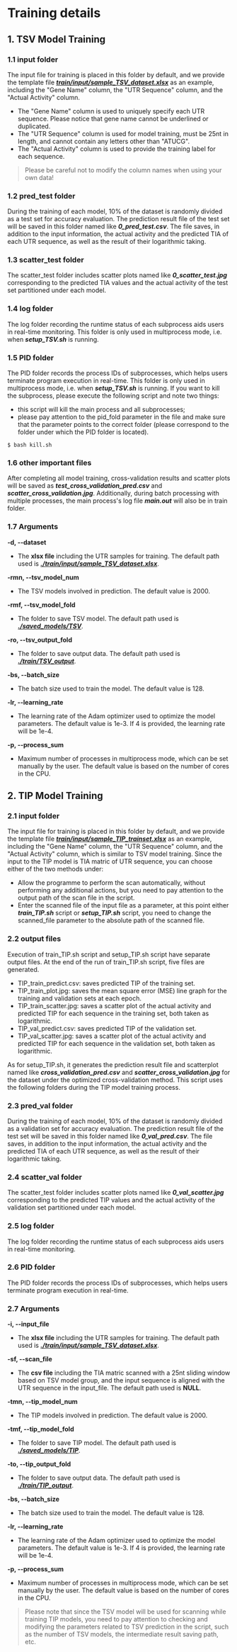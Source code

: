 # Training details

## 1. TSV Model Training

### 1.1 input folder
The input file for training is placed in this folder by default, and we provide the template file ***[train/input/sample_TSV_dataset.xlsx](./input/sample_TSV_dataset.xlsx)*** as an example, including the "Gene Name" column, the "UTR Sequence" column, and the "Actual Activity" column. 
- The "Gene Name" column is used to uniquely specify each UTR sequence. Please notice that gene name cannot be underlined or duplicated.
- The "UTR Sequence" column is used for model training, must be 25nt in length, and cannot contain any letters other than "ATUCG". 
- The "Actual Activity" column is used to provide the training label for each sequence.
> Please be careful not to modify the column names when using your own data! 

### 1.2 pred_test folder
During the training of each model, 10% of the dataset is randomly divided as a test set for accuracy evaluation. The prediction result file of the test set will be saved in this folder named like ***0_pred_test.csv***. The file saves, in addition to the input information, the actual activity and the predicted TIA of each UTR sequence, as well as the result of their logarithmic taking. 

### 1.3 scatter_test folder
The scatter_test folder includes scatter plots named like ***0_scatter_test.jpg*** corresponding to the predicted TIA values and the actual activity of the test set partitioned under each model.

### 1.4 log folder
The log folder recording the runtime status of each subprocess aids users in real-time monitoring. This folder is only used in multiprocess mode, i.e. when ***setup_TSV.sh*** is running.

### 1.5 PID folder
The PID folder records the process IDs of subprocesses, which helps users terminate program execution in real-time. This folder is only used in multiprocess mode, i.e. when ***setup_TSV.sh*** is running. If you want to kill the subprocess, please execute the following script and note two things: 
- this script will kill the main process and all subprocesses; 
- please pay attention to the pid_fold parameter in the file and make sure that the parameter points to the correct folder (please correspond to the folder under which the PID folder is located).
```
$ bash kill.sh
```

### 1.6 other important files
After completing all model training, cross-validation results and scatter plots will be saved as ***test_cross_validation_pred.csv*** and ***scatter_cross_validation.jpg***. Additionally, during batch processing with multiple processes, the main process's log file ***main.out*** will also be in train folder. 

### 1.7 Arguments
**-d, --dataset** 
- The **xlsx file** including the UTR samples for training. The default path used is ***[./train/input/sample_TSV_dataset.xlsx](./input/sample_TSV_dataset.xlsx)***.

**-rmn, --tsv_model_num**
- The TSV models involved in prediction. The default value is 2000.

**-rmf, --tsv_model_fold**
- The folder to save TSV model. The default path used is ***[./saved_models/TSV](../saved_models/TSV)***.

**-ro, --tsv_output_fold**
- The folder to save output data. The default path used is ***[./train/TSV_output](./TSV_output)***.

**-bs, --batch_size**
- The batch size used to train the model. The default value is 128.

**-lr, --learning_rate**
- The learning rate of the Adam optimizer used to optimize the model parameters. The default value is 1e-3. If 4 is provided, the learning rate will be 1e-4.

**-p, --process_sum**
- Maximum number of processes in multiprocess mode, which can be set manually by the user. The default value is based on the number of cores in the CPU.

## 2. TIP Model Training

### 2.1 input folder
The input file for training is placed in this folder by default, and we provide the template file ***[train/input/sample_TIP_trainset.xlsx](./input/sample_TIP_trainset.xlsx)*** as an example, including the "Gene Name" column, the "UTR Sequence" column, and the "Actual Activity" column, which is similar to TSV model training. Since the input to the TIP model is TIA matric of UTR sequence, you can choose either of the two methods under:
- Allow the programme to perform the scan automatically, without performing any additional actions, but you need to pay attention to the output path of the scan file in the script.
- Enter the scanned file of the input file as a parameter, at this point either ***train_TIP.sh*** script or ***setup_TIP.sh*** script, you need to change the scanned_file parameter to the absolute path of the scanned file.

### 2.2 output files
Execution of train_TIP.sh script and setup_TIP.sh script have separate output files. At the end of the run of train_TIP.sh script, five files are generated.
- TIP_train_predict.csv: saves predicted TIP of the training set.
- TIP_train_plot.jpg: saves the mean square error (MSE) line graph for the training and validation sets at each epoch.
- TIP_train_scatter.jpg: saves a scatter plot of the actual activity and predicted TIP for each sequence in the training set, both taken as logarithmic.
- TIP_val_predict.csv: saves predicted TIP of the validation set.
- TIP_val_scatter.jpg: saves a scatter plot of the actual activity and predicted TIP for each sequence in the validation set, both taken as logarithmic.

As for setup_TIP.sh, it generates the prediction result file and scatterplot named like ***cross_validation_pred.csv*** and ***scatter_cross_validation.jpg*** for the dataset under the optimized cross-validation method. This script uses the following folders during the TIP model training process.

### 2.3 pred_val folder
During the training of each model, 10% of the dataset is randomly divided as a validation set for accuracy evaluation. The prediction result file of the test set will be saved in this folder named like ***0_val_pred.csv***. The file saves, in addition to the input information, the actual activity and the predicted TIA of each UTR sequence, as well as the result of their logarithmic taking. 

### 2.4 scatter_val folder
The scatter_test folder includes scatter plots named like ***0_val_scatter.jpg*** corresponding to the predicted TIP values and the actual activity of the validation set partitioned under each model.

### 2.5 log folder
The log folder recording the runtime status of each subprocess aids users in real-time monitoring.

### 2.6 PID folder
The PID folder records the process IDs of subprocesses, which helps users terminate program execution in real-time.

### 2.7 Arguments
**-i, --input_file** 
- The **xlsx file** including the UTR samples for training. The default path used is ***[./train/input/sample_TSV_dataset.xlsx](./input/sample_TSV_dataset.xlsx)***.

**-sf, --scan_file** 
- The **csv file** including the TIA matric scanned with a 25nt sliding window based on TSV model group, and the input sequence is aligned with the UTR sequence in the input_file. The default path used is **NULL**.

**-tmn, --tip_model_num**
- The TIP models involved in prediction. The default value is 2000.

**-tmf, --tip_model_fold**
- The folder to save TIP model. The default path used is ***[./saved_models/TIP](../saved_models/TIP)***.

**-to, --tip_output_fold**
- The folder to save output data. The default path used is ***[./train/TIP_output](./TIP_output)***.

**-bs, --batch_size**
- The batch size used to train the model. The default value is 128.

**-lr, --learning_rate**
- The learning rate of the Adam optimizer used to optimize the model parameters. The default value is 1e-3. If 4 is provided, the learning rate will be 1e-4.

**-p, --process_sum**
- Maximum number of processes in multiprocess mode, which can be set manually by the user. The default value is based on the number of cores in the CPU.

> Please note that since the TSV model will be used for scanning while training TIP models, you need to pay attention to checking and modifying the parameters related to TSV prediction in the script, such as the number of TSV models, the intermediate result saving path, etc.

